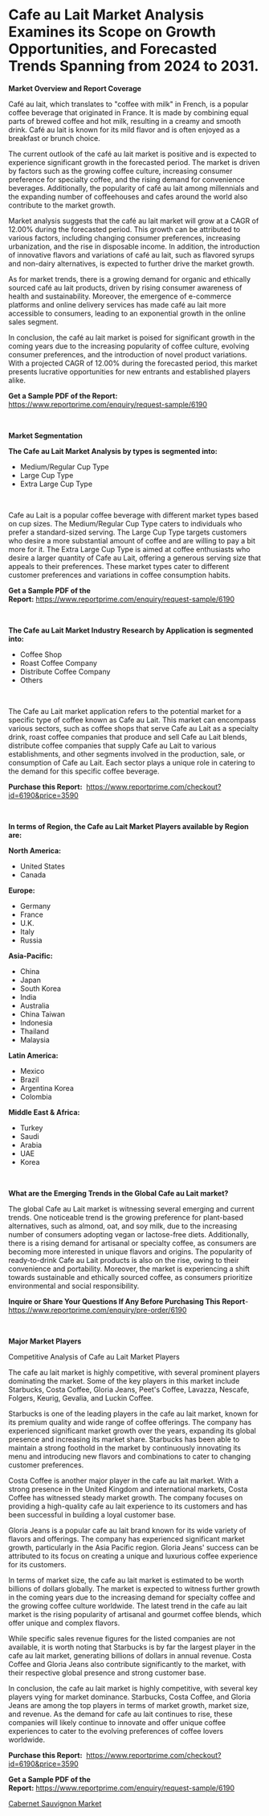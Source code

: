 <p><h1>Cafe au Lait Market Analysis Examines its Scope on Growth Opportunities, and Forecasted Trends Spanning from 2024 to 2031.</h1></p><p><strong>Market Overview and Report Coverage</strong></p>
<p><p>Café au lait, which translates to "coffee with milk" in French, is a popular coffee beverage that originated in France. It is made by combining equal parts of brewed coffee and hot milk, resulting in a creamy and smooth drink. Café au lait is known for its mild flavor and is often enjoyed as a breakfast or brunch choice.</p><p>The current outlook of the café au lait market is positive and is expected to experience significant growth in the forecasted period. The market is driven by factors such as the growing coffee culture, increasing consumer preference for specialty coffee, and the rising demand for convenience beverages. Additionally, the popularity of café au lait among millennials and the expanding number of coffeehouses and cafes around the world also contribute to the market growth.</p><p>Market analysis suggests that the café au lait market will grow at a CAGR of 12.00% during the forecasted period. This growth can be attributed to various factors, including changing consumer preferences, increasing urbanization, and the rise in disposable income. In addition, the introduction of innovative flavors and variations of café au lait, such as flavored syrups and non-dairy alternatives, is expected to further drive the market growth.</p><p>As for market trends, there is a growing demand for organic and ethically sourced café au lait products, driven by rising consumer awareness of health and sustainability. Moreover, the emergence of e-commerce platforms and online delivery services has made café au lait more accessible to consumers, leading to an exponential growth in the online sales segment.</p><p>In conclusion, the café au lait market is poised for significant growth in the coming years due to the increasing popularity of coffee culture, evolving consumer preferences, and the introduction of novel product variations. With a projected CAGR of 12.00% during the forecasted period, this market presents lucrative opportunities for new entrants and established players alike.</p></p>
<p><strong>Get a Sample PDF of the Report:</strong> <a href="https://www.reportprime.com/enquiry/request-sample/6190">https://www.reportprime.com/enquiry/request-sample/6190</a></p>
<p>&nbsp;</p>
<p><strong>Market Segmentation</strong></p>
<p><strong>The Cafe au Lait Market Analysis by types is segmented into:</strong></p>
<p><ul><li>Medium/Regular Cup Type</li><li>Large Cup Type</li><li>Extra Large Cup Type</li></ul></p>
<p>&nbsp;</p>
<p><p>Cafe au Lait is a popular coffee beverage with different market types based on cup sizes. The Medium/Regular Cup Type caters to individuals who prefer a standard-sized serving. The Large Cup Type targets customers who desire a more substantial amount of coffee and are willing to pay a bit more for it. The Extra Large Cup Type is aimed at coffee enthusiasts who desire a larger quantity of Cafe au Lait, offering a generous serving size that appeals to their preferences. These market types cater to different customer preferences and variations in coffee consumption habits.</p></p>
<p><strong>Get a Sample PDF of the Report:</strong>&nbsp;<a href="https://www.reportprime.com/enquiry/request-sample/6190">https://www.reportprime.com/enquiry/request-sample/6190</a></p>
<p>&nbsp;</p>
<p><strong>The Cafe au Lait Market Industry Research by Application is segmented into:</strong></p>
<p><ul><li>Coffee Shop</li><li>Roast Coffee Company</li><li>Distribute Coffee Company</li><li>Others</li></ul></p>
<p>&nbsp;</p>
<p><p>The Cafe au Lait market application refers to the potential market for a specific type of coffee known as Cafe au Lait. This market can encompass various sectors, such as coffee shops that serve Cafe au Lait as a specialty drink, roast coffee companies that produce and sell Cafe au Lait blends, distribute coffee companies that supply Cafe au Lait to various establishments, and other segments involved in the production, sale, or consumption of Cafe au Lait. Each sector plays a unique role in catering to the demand for this specific coffee beverage.</p></p>
<p><strong>Purchase this Report:</strong>&nbsp; <a href="https://www.reportprime.com/checkout?id=6190&price=3590">https://www.reportprime.com/checkout?id=6190&price=3590</a></p>
<p>&nbsp;</p>
<p><strong>In terms of Region, the Cafe au Lait Market Players available by Region are:</strong></p>
<p>
    <p> <strong> North America: </strong>
        <ul>
            <li>United States</li>
            <li>Canada</li>
        </ul>
        </p> 
    <p> <strong> Europe: </strong>
        <ul>
            <li>Germany</li>
            <li>France</li>
            <li>U.K.</li>
            <li>Italy</li>
            <li>Russia</li>
        </ul>
        </p> 
    <p> <strong> Asia-Pacific: </strong>
        <ul>
            <li>China</li>
            <li>Japan</li>
            <li>South Korea</li>
            <li>India</li>
            <li>Australia</li>
            <li>China Taiwan</li>
            <li>Indonesia</li>
            <li>Thailand</li>
            <li>Malaysia</li>
        </ul>
        </p> 
    <p> <strong> Latin America: </strong>
        <ul>
            <li>Mexico</li>
            <li>Brazil</li>
            <li>Argentina Korea</li>
            <li>Colombia</li>
        </ul>
        </p> 
    <p> <strong> Middle East & Africa: </strong>
        <ul>
            <li>Turkey</li>
            <li>Saudi</li>
            <li>Arabia</li>
            <li>UAE</li>
            <li>Korea</li>
        </ul>
    </p>
    </p>
<p>&nbsp;</p>
<p><strong>What are the Emerging Trends in the Global Cafe au Lait market?</strong></p>
<p><p>The global Cafe au Lait market is witnessing several emerging and current trends. One noticeable trend is the growing preference for plant-based alternatives, such as almond, oat, and soy milk, due to the increasing number of consumers adopting vegan or lactose-free diets. Additionally, there is a rising demand for artisanal or specialty coffee, as consumers are becoming more interested in unique flavors and origins. The popularity of ready-to-drink Cafe au Lait products is also on the rise, owing to their convenience and portability. Moreover, the market is experiencing a shift towards sustainable and ethically sourced coffee, as consumers prioritize environmental and social responsibility.</p></p>
<p><strong>Inquire or Share Your Questions If Any Before Purchasing This Report</strong>- <a href="https://www.reportprime.com/enquiry/pre-order/6190">https://www.reportprime.com/enquiry/pre-order/6190</a></p>
<p>&nbsp;</p>
<p><strong>Major Market Players</strong></p>
<p><p>Competitive Analysis of Cafe au Lait Market Players</p><p>The cafe au lait market is highly competitive, with several prominent players dominating the market. Some of the key players in this market include Starbucks, Costa Coffee, Gloria Jeans, Peet's Coffee, Lavazza, Nescafe, Folgers, Keurig, Gevalia, and Luckin Coffee.</p><p>Starbucks is one of the leading players in the cafe au lait market, known for its premium quality and wide range of coffee offerings. The company has experienced significant market growth over the years, expanding its global presence and increasing its market share. Starbucks has been able to maintain a strong foothold in the market by continuously innovating its menu and introducing new flavors and combinations to cater to changing customer preferences.</p><p>Costa Coffee is another major player in the cafe au lait market. With a strong presence in the United Kingdom and international markets, Costa Coffee has witnessed steady market growth. The company focuses on providing a high-quality cafe au lait experience to its customers and has been successful in building a loyal customer base.</p><p>Gloria Jeans is a popular cafe au lait brand known for its wide variety of flavors and offerings. The company has experienced significant market growth, particularly in the Asia Pacific region. Gloria Jeans' success can be attributed to its focus on creating a unique and luxurious coffee experience for its customers.</p><p>In terms of market size, the cafe au lait market is estimated to be worth billions of dollars globally. The market is expected to witness further growth in the coming years due to the increasing demand for specialty coffee and the growing coffee culture worldwide. The latest trend in the cafe au lait market is the rising popularity of artisanal and gourmet coffee blends, which offer unique and complex flavors.</p><p>While specific sales revenue figures for the listed companies are not available, it is worth noting that Starbucks is by far the largest player in the cafe au lait market, generating billions of dollars in annual revenue. Costa Coffee and Gloria Jeans also contribute significantly to the market, with their respective global presence and strong customer base.</p><p>In conclusion, the cafe au lait market is highly competitive, with several key players vying for market dominance. Starbucks, Costa Coffee, and Gloria Jeans are among the top players in terms of market growth, market size, and revenue. As the demand for cafe au lait continues to rise, these companies will likely continue to innovate and offer unique coffee experiences to cater to the evolving preferences of coffee lovers worldwide.</p></p>
<p><strong>Purchase this Report:</strong>&nbsp;&nbsp;<a href="https://www.reportprime.com/checkout?id=6190&price=3590">https://www.reportprime.com/checkout?id=6190&price=3590</a></p>
<p></p>
<p><strong>Get a Sample PDF of the Report:</strong>&nbsp;<a href="https://www.reportprime.com/enquiry/request-sample/6190">https://www.reportprime.com/enquiry/request-sample/6190</a></p>
<p><p><a href="https://github.com/elizabethdagraca/Market-Research-Report-List-1/blob/main/cabernet-sauvignon-market.md">Cabernet Sauvignon Market</a></p></p>